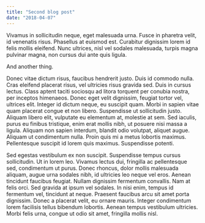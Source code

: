 ```yaml
---
title: "Second blog post"
date: "2018-04-07"
---
```


Vivamus in sollicitudin neque, eget malesuada urna. Fusce in pharetra velit, id venenatis risus. Phasellus at euismod est. Curabitur dignissim lorem id felis mollis eleifend. Nunc ultrices, nisl vel sodales malesuada, turpis magna pulvinar magna, non cursus dui ante quis ligula. 

<!--more-->
And another thing.

Donec vitae dictum risus, faucibus hendrerit justo. Duis id commodo nulla. Cras eleifend placerat risus, vel ultricies risus gravida sed. Duis in cursus lectus. Class aptent taciti sociosqu ad litora torquent per conubia nostra, per inceptos himenaeos. Donec eget velit dignissim, feugiat tortor vel, ultrices elit. Integer id dictum neque, eu suscipit quam. Morbi in sapien vitae quam placerat congue et non libero. Suspendisse ut sollicitudin justo. Aliquam libero elit, vulputate eu elementum at, molestie at sem. Sed iaculis, purus eu finibus tristique, enim erat mollis nibh, ut posuere nisi massa a ligula. Aliquam non sapien interdum, blandit odio volutpat, aliquet augue. Aliquam ut condimentum nulla. Proin quis mi a metus lobortis maximus. Pellentesque suscipit id lorem quis maximus. Suspendisse potenti.

Sed egestas vestibulum ex non suscipit. Suspendisse tempus cursus sollicitudin. Ut in lorem leo. Vivamus lectus dui, fringilla ac pellentesque sed, condimentum ut purus. Donec rhoncus, dolor mollis malesuada aliquam, augue urna sodales nibh, id ultricies leo neque vel eros. Aenean tincidunt faucibus feugiat. Nullam dignissim fermentum convallis. Nam at felis orci. Sed gravida at ipsum vel sodales. In nisi enim, tempus id fermentum vel, tincidunt at neque. Praesent faucibus arcu sit amet porta dignissim. Donec a placerat velit, eu ornare mauris. Integer condimentum lorem facilisis tellus bibendum lobortis. Aenean tempus vestibulum ultricies. Morbi felis urna, congue ut odio sit amet, fringilla mollis nisl.